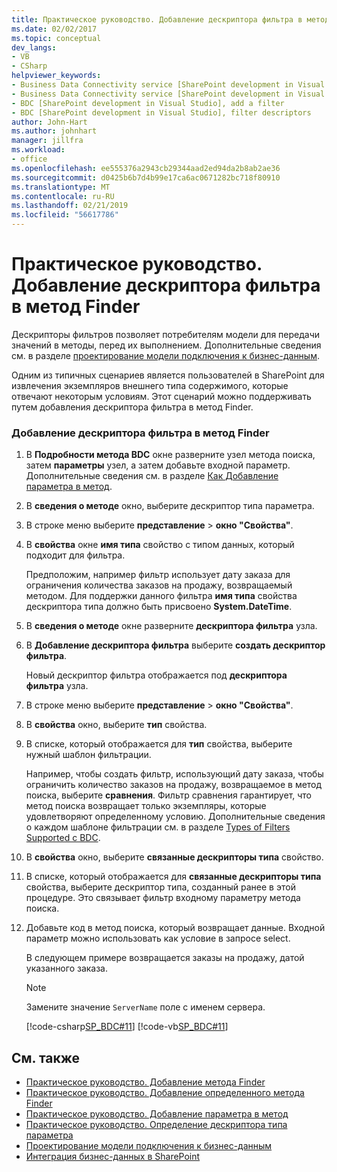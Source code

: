 ```yaml
---
title: Практическое руководство. Добавление дескриптора фильтра в метод Finder | Документация Майкрософт
ms.date: 02/02/2017
ms.topic: conceptual
dev_langs:
- VB
- CSharp
helpviewer_keywords:
- Business Data Connectivity service [SharePoint development in Visual Studio], filter descriptors
- Business Data Connectivity service [SharePoint development in Visual Studio], add a filter
- BDC [SharePoint development in Visual Studio], add a filter
- BDC [SharePoint development in Visual Studio], filter descriptors
author: John-Hart
ms.author: johnhart
manager: jillfra
ms.workload:
- office
ms.openlocfilehash: ee555376a2943cb29344aad2ed94da2b8ab2ae36
ms.sourcegitcommit: d0425b6b7d4b99e17ca6ac0671282bc718f80910
ms.translationtype: MT
ms.contentlocale: ru-RU
ms.lasthandoff: 02/21/2019
ms.locfileid: "56617786"
---
```

# <a name="how-to-add-a-filter-descriptor-to-a-finder-method"></a>Практическое руководство. Добавление дескриптора фильтра в метод Finder
  Дескрипторы фильтров позволяет потребителям модели для передачи значений в методы, перед их выполнением. Дополнительные сведения см. в разделе [проектирование модели подключения к бизнес-данным](../sharepoint/designing-a-business-data-connectivity-model.md).

 Одним из типичных сценариев является пользователей в SharePoint для извлечения экземпляров внешнего типа содержимого, которые отвечают некоторым условиям. Этот сценарий можно поддерживать путем добавления дескриптора фильтра в метод Finder.

### <a name="to-add-a-filter-descriptor-to-a-finder-method"></a>Добавление дескриптора фильтра в метод Finder

1.  В **Подробности метода BDC** окне разверните узел метода поиска, затем **параметры** узел, а затем добавьте входной параметр. Дополнительные сведения см. в разделе [Как Добавление параметра в метод](../sharepoint/how-to-add-a-parameter-to-a-method.md).

2.  В **сведения о методе** окно, выберите дескриптор типа параметра.

3.  В строке меню выберите **представление** > **окно "Свойства"**.

4.  В **свойства** окне **имя типа** свойство с типом данных, который подходит для фильтра.

     Предположим, например фильтр использует дату заказа для ограничения количества заказов на продажу, возвращаемый методом. Для поддержки данного фильтра **имя типа** свойства дескриптора типа должно быть присвоено **System.DateTime**.

5.  В **сведения о методе** окне разверните **дескриптора фильтра** узла.

6.  В **Добавление дескриптора фильтра** выберите **создать дескриптор фильтра**.

     Новый дескриптор фильтра отображается под **дескриптора фильтра** узла.

7.  В строке меню выберите **представление** > **окно "Свойства"**.

8.  В **свойства** окно, выберите **тип** свойства.

9. В списке, который отображается для **тип** свойства, выберите нужный шаблон фильтрации.

     Например, чтобы создать фильтр, использующий дату заказа, чтобы ограничить количество заказов на продажу, возвращаемое в метод поиска, выберите **сравнения**. Фильтр сравнения гарантирует, что метод поиска возвращает только экземпляры, которые удовлетворяют определенному условию. Дополнительные сведения о каждом шаблоне фильтрации см. в разделе [Types of Filters Supported с BDC](http://go.microsoft.com/fwlink/?LinkId=169287).

10. В **свойства** окно, выберите **связанные дескрипторы типа** свойство.

11. В списке, который отображается для **связанные дескрипторы типа** свойства, выберите дескриптор типа, созданный ранее в этой процедуре. Это связывает фильтр входному параметру метода поиска.

12. Добавьте код в метод поиска, который возвращает данные. Входной параметр можно использовать как условие в запросе select.

     В следующем примере возвращается заказы на продажу, датой указанного заказа.

    > [!NOTE]
    >  Замените значение `ServerName` поле с именем сервера.

     [!code-csharp[SP_BDC#11](../sharepoint/codesnippet/CSharp/SP_BDC/bdcmodel1/salesorderservice.cs#11)]
     [!code-vb[SP_BDC#11](../sharepoint/codesnippet/VisualBasic/sp_bdc/bdcmodel1/salesorderservice.vb#11)]

## <a name="see-also"></a>См. также
- [Практическое руководство. Добавление метода Finder](../sharepoint/how-to-add-a-finder-method.md)
- [Практическое руководство. Добавление определенного метода Finder](../sharepoint/how-to-add-a-specific-finder-method.md)
- [Практическое руководство. Добавление параметра в метод](../sharepoint/how-to-add-a-parameter-to-a-method.md)
- [Практическое руководство. Определение дескриптора типа параметра](../sharepoint/how-to-define-the-type-descriptor-of-a-parameter.md)
- [Проектирование модели подключения к бизнес-данным](../sharepoint/designing-a-business-data-connectivity-model.md)
- [Интеграция бизнес-данных в SharePoint](../sharepoint/integrating-business-data-into-sharepoint.md)
